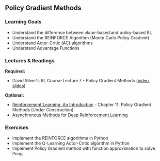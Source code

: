 ## Policy Gradient Methods


### Learning Goals

- Understand the difference between vlaue-based and policy-based RL
- Understand the REINFORCE Algorithm (Monte Carlo Policy Gradient)
- Understand Actor-Critic (AC) algorithms
- Understand Advantage Functions


### Lectures & Readings

**Required:**

- David Silver's RL Course Lecture 7 - Policy Gradient Methods ([video](https://www.youtube.com/watch?v=KHZVXao4qXs), [slides](http://www0.cs.ucl.ac.uk/staff/d.silver/web/Teaching_files/pg.pdf))

**Optional:**

- [Reinforcement Learning: An Introduction](https://www.dropbox.com/s/d6fyn4a5ag3atzk/bookdraft2016aug.pdf) - Chapter 11: Policy Gradient Methods (Under Construction)
- [Asynchronous Methods for Deep Reinforcement Learning](https://arxiv.org/abs/1602.01783)


### Exercises

- Implement the REINFORCE algorithms in Python
- Implement the Q-Learning Actor-Critic algorithm in Python
- Implement Policy Gradient method with function approximation to solve Pong
